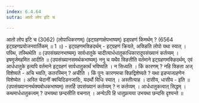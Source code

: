 ```yaml
---
index: 6.4.64
sutra: आतो लोप इटि च

---
```

 आतो लोप इटि च (3062) (लोपाधिकरणम्) (इट्ग्रहणाक्षेपभाष्यम्) इड्ग्रहणं किमर्थम् ? (6564 इट्ग्रहणप्रयोजनवार्तिकम् ॥ 1 ॥) - इट्ग्रहणमक्ङिदर्थम् - इट्ग्रहणं क्रियते, अक्ङिति लोपो यथा स्यात् । पपिथ, तस्थिथेति ॥ (उपसंख्यानभाष्यम्) सार्वधातुके चादीत्यार्धधातुकाधिकारादुपसंख्यानं कर्तव्यम् । इषमूर्जमहमित आदीति ॥ (उपसंख्यानसमर्थकभाष्यम्) ननु च यथैव क्ङितीति वर्तमाने इट्ग्रहणमक्ङिदर्थम्, एवं आर्धधातुके इत्यपि वर्तमाने इट्ग्रहणं सार्वधातुकार्थं भविष्यति । न सिध्यति । किं कारणम् ? नहि क्ङिता अज् विशेष्यते - अचि भवति, कतरस्मिन् ? अचीति । किं पुनः कारणमचा क्ङिद्विशेष्यते ? यथा इडप्यज्ग्रहणेन विशेष्येत । अस्ति चेदानीं क्वचिदिडनजादिः, यदर्थो विधिः स्यात् । अस्तीत्याह । दासीय, धासीय - इति ॥ (उपसंख्यानानर्थक्यबोधकभाष्यम्) तत्तर्हि उपसंख्यानं कर्तव्यम् ? न कर्तव्यम् । आर्धधातुकत्वात् सिद्धम् । कथमार्धधातुकत्वम् ? उभयथा छन्दसीति वचनात् । अन्येऽपि हि धातुप्रत्यया उभयथा छन्दसि दृश्यन्ते ॥ 